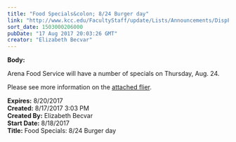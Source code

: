 ```yaml
---
title: "Food Specials&colon; 8/24 Burger day"
link: "http://www.kcc.edu/FacultyStaff/update/Lists/Announcements/DispForm.aspx?ID=2491"
sort_date: 1503000206000
pubDate: "17 Aug 2017 20:03:26 GMT"
creator: "Elizabeth Becvar"
---
```


<div><b>Body:</b> <div class="ExternalClass8BDA44B6F1BF423AAB2671A632632400"><p>​Arena Food Service will have a number of specials on Thursday, Aug. 24.</p>
<p>Please see more information on the <a href="/FacultyStaff/update/Documents/8-24-17Burger-special.pdf">attached flier</a>.<br /></p></div></div>
<div><b>Expires:</b> 8/20/2017</div>
<div><b>Created:</b> 8/17/2017 3:03 PM</div>
<div><b>Created By:</b> Elizabeth Becvar</div>
<div><b>Start Date:</b> 8/18/2017</div>
<div><b>Title:</b> Food Specials: 8/24 Burger day</div>
